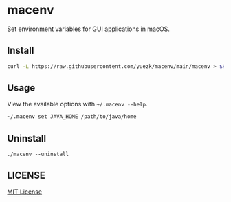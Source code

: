 # macenv
Set environment variables for GUI applications in macOS.

## Install

```bash
curl -L https://raw.githubusercontent.com/yuezk/macenv/main/macenv > $HOME/.macenv && chmod +x $HOME/.macenv
```

## Usage

View the available options with `~/.macenv --help`.

```bash
~/.macenv set JAVA_HOME /path/to/java/home
```

## Uninstall

```
./macenv --uninstall
```

## LICENSE

[MIT License](./LICENSE)
